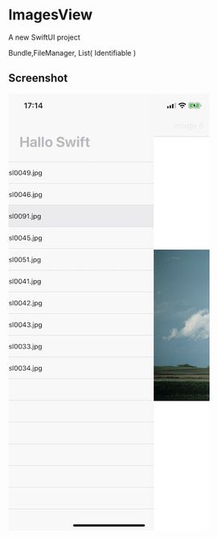# ImagesView

A new SwiftUI project 

Bundle,FileManager, List( Identifiable )



## Screenshot

![image](https://github.com/ly05010419/ImagesView/blob/master/screenshot.png?raw=true)

